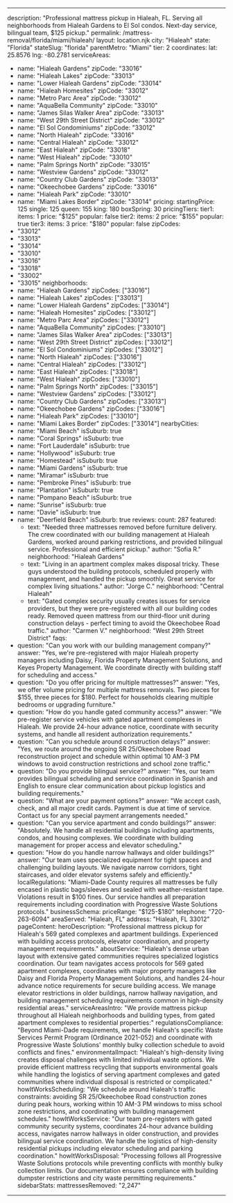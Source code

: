 ---

description: "Professional mattress pickup in Hialeah, FL. Serving all neighborhoods from Hialeah Gardens to El Sol condos. Next-day service, bilingual team, $125 pickup."
permalink: /mattress-removal/florida/miami/hialeah/
layout: location.njk
city: "Hialeah"
state: "Florida"
stateSlug: "florida"
parentMetro: "Miami"
tier: 2
coordinates:
  lat: 25.8576
  lng: -80.2781
serviceAreas:
  - name: "Hialeah Gardens"
    zipCode: "33016"
  - name: "Hialeah Lakes"
    zipCode: "33013"
  - name: "Lower Hialeah Gardens"
    zipCode: "33014"
  - name: "Hialeah Homesites"
    zipCode: "33012"
  - name: "Metro Parc Area"
    zipCode: "33012"
  - name: "AquaBella Community"
    zipCode: "33010"
  - name: "James Silas Walker Area"
    zipCode: "33013"
  - name: "West 29th Street District"
    zipCode: "33012"
  - name: "El Sol Condominiums"
    zipCode: "33012"
  - name: "North Hialeah"
    zipCode: "33016"
  - name: "Central Hialeah"
    zipCode: "33012"
  - name: "East Hialeah"
    zipCode: "33018"
  - name: "West Hialeah"
    zipCode: "33010"
  - name: "Palm Springs North"
    zipCode: "33015"
  - name: "Westview Gardens"
    zipCode: "33012"
  - name: "Country Club Gardens"
    zipCode: "33013"
  - name: "Okeechobee Gardens"
    zipCode: "33016"
  - name: "Hialeah Park"
    zipCode: "33010"
  - name: "Miami Lakes Border"
    zipCode: "33014"
pricing:
  startingPrice: 125
  single: 125
  queen: 155
  king: 180
  boxSpring: 30
pricingTiers:
  tier1:
    items: 1
    price: "$125"
    popular: false
  tier2:
    items: 2
    price: "$155"
    popular: true
  tier3:
    items: 3
    price: "$180"
    popular: false
zipCodes:
  - "33012"
  - "33013" 
  - "33014"
  - "33010"
  - "33016"
  - "33018"
  - "33002"
  - "33015"
neighborhoods:
  - name: "Hialeah Gardens"
    zipCodes: ["33016"]
  - name: "Hialeah Lakes"
    zipCodes: ["33013"]
  - name: "Lower Hialeah Gardens"
    zipCodes: ["33014"]
  - name: "Hialeah Homesites"
    zipCodes: ["33012"]
  - name: "Metro Parc Area"
    zipCodes: ["33012"]
  - name: "AquaBella Community"
    zipCodes: ["33010"]
  - name: "James Silas Walker Area"
    zipCodes: ["33013"]
  - name: "West 29th Street District"
    zipCodes: ["33012"]
  - name: "El Sol Condominiums"
    zipCodes: ["33012"]
  - name: "North Hialeah"
    zipCodes: ["33016"]
  - name: "Central Hialeah"
    zipCodes: ["33012"]
  - name: "East Hialeah"
    zipCodes: ["33018"]
  - name: "West Hialeah"
    zipCodes: ["33010"]
  - name: "Palm Springs North"
    zipCodes: ["33015"]
  - name: "Westview Gardens"
    zipCodes: ["33012"]
  - name: "Country Club Gardens"
    zipCodes: ["33013"]
  - name: "Okeechobee Gardens"
    zipCodes: ["33016"]
  - name: "Hialeah Park"
    zipCodes: ["33010"]
  - name: "Miami Lakes Border"
    zipCodes: ["33014"]
nearbyCities:
  - name: "Miami Beach"
    isSuburb: true
  - name: "Coral Springs"
    isSuburb: true
  - name: "Fort Lauderdale"
    isSuburb: true
  - name: "Hollywood"
    isSuburb: true
  - name: "Homestead"
    isSuburb: true
  - name: "Miami Gardens"
    isSuburb: true
  - name: "Miramar"
    isSuburb: true
  - name: "Pembroke Pines"
    isSuburb: true
  - name: "Plantation"
    isSuburb: true
  - name: "Pompano Beach"
    isSuburb: true
  - name: "Sunrise"
    isSuburb: true
  - name: "Davie"
    isSuburb: true
  - name: "Deerfield Beach"
    isSuburb: true
reviews:
  count: 287
  featured:
    - text: "Needed three mattresses removed before furniture delivery. The crew coordinated with our building management at Hialeah Gardens, worked around parking restrictions, and provided bilingual service. Professional and efficient pickup."
      author: "Sofia R."
      neighborhood: "Hialeah Gardens"
    - text: "Living in an apartment complex makes disposal tricky. These guys understood the building protocols, scheduled properly with management, and handled the pickup smoothly. Great service for complex living situations."
      author: "Jorge C."
      neighborhood: "Central Hialeah"
    - text: "Gated complex security usually creates issues for service providers, but they were pre-registered with all our building codes ready. Removed queen mattress from our third-floor unit during construction delays - perfect timing to avoid the Okeechobee Road traffic."
      author: "Carmen V."
      neighborhood: "West 29th Street District"
faqs:
  - question: "Can you work with our building management company?"
    answer: "Yes, we're pre-registered with major Hialeah property managers including Daisy, Florida Property Management Solutions, and Keyes Property Management. We coordinate directly with building staff for scheduling and access."
  - question: "Do you offer pricing for multiple mattresses?"
    answer: "Yes, we offer volume pricing for multiple mattress removals. Two pieces for $155, three pieces for $180. Perfect for households clearing multiple bedrooms or upgrading furniture."
  - question: "How do you handle gated community access?"
    answer: "We pre-register service vehicles with gated apartment complexes in Hialeah. We provide 24-hour advance notice, coordinate with security systems, and handle all resident authorization requirements."
  - question: "Can you schedule around construction delays?"
    answer: "Yes, we route around the ongoing SR 25/Okeechobee Road reconstruction project and schedule within optimal 10 AM-3 PM windows to avoid construction restrictions and school zone traffic."
  - question: "Do you provide bilingual service?"
    answer: "Yes, our team provides bilingual scheduling and service coordination in Spanish and English to ensure clear communication about pickup logistics and building requirements."
  - question: "What are your payment options?"
    answer: "We accept cash, check, and all major credit cards. Payment is due at time of service. Contact us for any special payment arrangements needed."
  - question: "Can you service apartment and condo buildings?"
    answer: "Absolutely. We handle all residential buildings including apartments, condos, and housing complexes. We coordinate with building management for proper access and elevator scheduling."
  - question: "How do you handle narrow hallways and older buildings?"
    answer: "Our team uses specialized equipment for tight spaces and challenging building layouts. We navigate narrow corridors, tight staircases, and older elevator systems safely and efficiently."
localRegulations: "Miami-Dade County requires all mattresses be fully encased in plastic bags/sleeves and sealed with weather-resistant tape. Violations result in $100 fines. Our service handles all preparation requirements including coordination with Progressive Waste Solutions protocols."
businessSchema:
  priceRange: "$125-$180"
  telephone: "720-263-6094"
  areaServed: "Hialeah, FL"
  address: "Hialeah, FL 33012"
pageContent:
  heroDescription: "Professional mattress pickup for Hialeah's 569 gated complexes and apartment buildings. Experienced with building access protocols, elevator coordination, and property management requirements."
  aboutService: "Hialeah's dense urban layout with extensive gated communities requires specialized logistics coordination. Our team navigates access protocols for 569 gated apartment complexes, coordinates with major property managers like Daisy and Florida Property Management Solutions, and handles 24-hour advance notice requirements for secure building access. We manage elevator restrictions in older buildings, narrow hallway navigation, and building management scheduling requirements common in high-density residential areas."
  serviceAreasIntro: "We provide mattress pickup throughout all Hialeah neighborhoods and building types, from gated apartment complexes to residential properties:"
  regulationsCompliance: "Beyond Miami-Dade requirements, we handle Hialeah's specific Waste Services Permit Program (Ordinance 2021-052) and coordinate with Progressive Waste Solutions' monthly bulky collection schedule to avoid conflicts and fines."
  environmentalImpact: "Hialeah's high-density living creates disposal challenges with limited individual waste options. We provide efficient mattress recycling that supports environmental goals while handling the logistics of serving apartment complexes and gated communities where individual disposal is restricted or complicated."
  howItWorksScheduling: "We schedule around Hialeah's traffic constraints: avoiding SR 25/Okeechobee Road construction zones during peak hours, working within 10 AM-3 PM windows to miss school zone restrictions, and coordinating with building management schedules."
  howItWorksService: "Our team pre-registers with gated community security systems, coordinates 24-hour advance building access, navigates narrow hallways in older construction, and provides bilingual service coordination. We handle the logistics of high-density residential pickups including elevator scheduling and parking coordination."
  howItWorksDisposal: "Processing follows all Progressive Waste Solutions protocols while preventing conflicts with monthly bulky collection limits. Our documentation ensures compliance with building dumpster restrictions and city waste permitting requirements."
  sidebarStats:
    mattressesRemoved: "2,247"
---